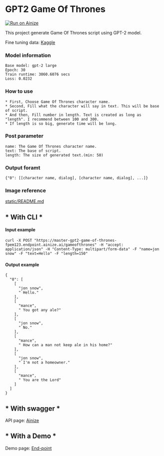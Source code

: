 # GPT2 Game Of Thrones

[![Run on Ainize](https://ainize.ai/images/run_on_ainize_button.svg)](https://ainize.web.app/redirect?git_repo=https://github.com/fpem123/GPT2-GameOfThrones)

This project generate Game Of Thrones script using GPT-2 model.

Fine tuning data: [Kaggle](https://www.kaggle.com/albenft/game-of-thrones-script-all-seasons)

### Model information

    Base model: gpt-2 large
    Epoch: 30
    Train runtime: 3060.6076 secs
    Loss: 0.0232

### How to use

    * First, Choose Game Of Thrones character name.
    * Second, Fill what the character will say in text. This will be base of script.
    * And then, Fill number in length. Text is created as long as "length". I recommend between 100 and 300.
    * If length is so big, generate time will be long.

### Post parameter

    name: The Game Of Thrones character name.
    text: The base of script.
    length: The size of generated text.(min: 50)

### Output foramt

    {"0": [[character name, dialog], [character name, dialog], ...]}


### Image reference

[static/README.md]()

## * With CLI *

#### Input example

    curl -X POST "https://master-gpt2-game-of-thrones-fpem123.endpoint.ainize.ai/gameofthrones" -H "accept: application/json" -H "Content-Type: multipart/form-data" -F "name=jon snow" -F "text=Hello" -F "length=150"

#### Output example
    

    {
      "0": [
        [
          "jon snow",
          " Hello."
        ],
        [
          "mance",
          " You got any ale?"
        ],
        [
          "jon snow",
          " No."
        ],
        [
          "mance",
          " How can a man not keep ale in his home?"
        ],
        [
          "jon snow",
          " I'm not a homeowner."
        ],
        [
          "mance",
          " You are the Lord"
        ]
      ]
    }


## * With swagger *

API page: [Ainize](https://ainize.ai/fpem123/GPT2-GameOfThrones?branch=master)

## * With a Demo *

Demo page: [End-point](https://master-gpt2-game-of-thrones-fpem123.endpoint.ainize.ai/)